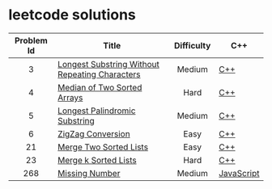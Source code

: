 # leetcode solutions

Problem Id | Title | Difficulty | C++
:---: | --- | :---: | ---
3 | [Longest Substring Without Repeating Characters](https://leetcode.com/problems/longest-substring-without-repeating-characters/) | Medium | [C++](https://github.com/xidui/algorithm-training/blob/master/leetcode/Longest%20Substring%20Without%20Repeating%20Characters%20/solution.cpp)
4 | [Median of Two Sorted Arrays](https://leetcode.com/problems/median-of-two-sorted-arrays/) | Hard | [C++](https://github.com/xidui/algorithm-training/blob/master/leetcode/Median%20of%20Two%20Sorted%20Arrays/solution.cpp)
5 | [Longest Palindromic Substring](https://leetcode.com/problems/longest-palindromic-substring/) | Medium | [C++](https://github.com/xidui/algorithm-training/blob/master/leetcode/Longest%20Palindromic%20Substring/solution.cpp)
6 | [ZigZag Conversion](https://leetcode.com/problems/zigzag-conversion/) | Easy | [C++](https://github.com/xidui/algorithm-training/blob/master/leetcode/ZigZag%20Conversion/solution.cpp)
21 | [Merge Two Sorted Lists](https://leetcode.com/problems/merge-two-sorted-lists/) | Easy | [C++](https://github.com/xidui/algorithm-training/blob/master/leetcode/Merge%20Two%20Sorted%20Lists/solution.cpp)
23 | [Merge k Sorted Lists](https://leetcode.com/problems/merge-k-sorted-lists/) | Hard | [C++](https://github.com/xidui/algorithm-training/blob/master/leetcode/Merge%20k%20Sorted%20Lists/solution.cpp)
268 | [Missing Number](https://leetcode.com/problems/missing-number/)| Medium | [JavaScript](https://github.com/xidui/algorithm-training/blob/master/leetcode/Missing%20Number/solution.js)
